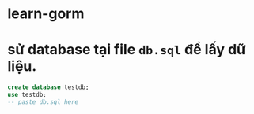 # learn-gorm
# sử database tại file `db.sql` để lấy dữ liệu.
```sql
create database testdb;
use testdb;
-- paste db.sql here
```

